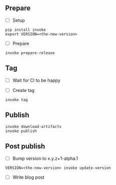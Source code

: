 ## Prepare

- [ ] Setup

```
pip install invoke
export VERSION=<the-new-version>
```

- [ ] Prepare

```
invoke prepare-release
```

## Tag

- [ ] Wait for CI to be happy

- [ ] Create tag

```
invoke tag
```

## Publish

```
invoke download-artifacts
invoke publish
```

## Post publish

- [ ] Bump version to x.y.z+1-alpha.1

```
VERSION=<the-new-version> invoke update-version
```

- [ ] Write blog post
